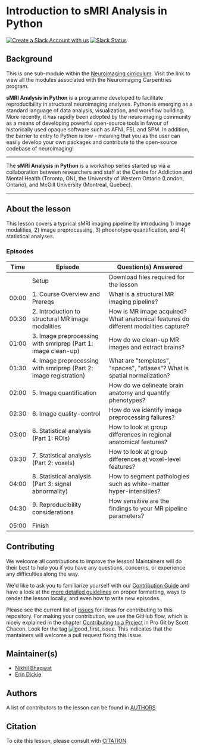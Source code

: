 # Introduction to sMRI Analysis in Python

[![Create a Slack Account with us](https://img.shields.io/badge/Create_Slack_Account-The_Carpentries-071159.svg)](https://swc-slack-invite.herokuapp.com/)
[![Slack Status](https://img.shields.io/badge/Slack_Channel-neuroimaging-E01563.svg)](https://swcarpentry.slack.com/messages/CCJBHKCHZ)

## Background

This is one sub-module within the [Neuroimaging cirriculum][neuro_cirriculum]. Visit the link to view all the modules associated with the Neuroimaging Carpentries program.

**sMRI Analysis in Python** is a programme developed to facilitate reproducibility in structural neuroimaging analyses. Python is emerging as a standard language of data analysis, visualization, and workflow building. More recently, it has rapidly been adopted by the neuroimaging community as a means of developing powerful open-source tools in favour of historically used opaque software such as AFNI, FSL and SPM. In addition, the barrier to entry to Python is low - meaning that you as the user can easily develop your own packages and contribute to the open-source codebase of neuroimaging!


***

The **sMRI Analysis in Python** is a workshop series started up via a collaboration between researchers and staff at the Centre for Addiction and Mental Health (Toronto, ON), the University of Western Ontario (London, Ontario), and McGill University (Montreal, Quebec).

***

## About the lesson

This lesson covers a typrical sMRI imaging pipeline by introducing 1) image modalities, 2) image preprocessing, 3) phoenotype quantification, and 4) statistical analyses.  

### Episodes

| Time | Episode | Question(s) Answered |
| ---  | ---     | ---                  |
||Setup|Download files required for the lesson|
| 00:00 | 1. Course Overview and Prereqs | What is a structural MR imaging pipeline? |
| 00:30 | 2. Introduction to structural MR image modalities | How is MR image acquired? What anatomical features do different modalities capture?  |
| 01:00 | 3. Image preprocessing with smriprep (Part 1: image clean-up) | How do we clean-up MR images and extract brains? |
| 01:30 | 4. Image preprocessing with smriprep (Part 2: image registration) | What are "templates", "spaces", "atlases"? What is spatial normalization? |
| 02:00 | 5. Image quantification | How do we delineate brain anatomy and quantify phenotypes? |
| 02:30 | 6. Image quality-control | How do we identify image preprocessing failures? |
| 03:00 | 6. Statistical analysis (Part 1: ROIs) | How to look at group differences in regional anatomical features? |
| 03:30 | 7. Statistical analysis (Part 2: voxels) | How to look at group differences at voxel-level features? |
| 04:00 | 8. Statistical analysis (Part 3: signal abnormality) | How to segment pathologies such as white-matter hyper-intensities? |
| 04:30 | 9. Reproducibility considerations | How sensitive are the findings to your MR pipeline parameters? |
| 05:00 | Finish | |
 

## Contributing

We welcome all contributions to improve the lesson! Maintainers will do their best to help you if you have any
questions, concerns, or experience any difficulties along the way.

We'd like to ask you to familiarize yourself with our [Contribution Guide](CONTRIBUTING.md) and have a look at
the [more detailed guidelines][lesson-example] on proper formatting, ways to render the lesson locally, and even
how to write new episodes.

Please see the current list of [issues](https://github.com/carpentries-incubator/SDC-BIDS-sMRI/issues) for ideas for contributing to this
repository. For making your contribution, we use the GitHub flow, which is
nicely explained in the chapter [Contributing to a Project](http://git-scm.com/book/en/v2/GitHub-Contributing-to-a-Project) in Pro Git
by Scott Chacon.
Look for the tag ![good_first_issue](https://img.shields.io/badge/-good%20first%20issue-gold.svg). This indicates that the mantainers will welcome a pull request fixing this issue.


## Maintainer(s)

* [Nikhil Bhagwat][nikhil_bhagwat]
* [Erin Dickie][erin_dickie]

## Authors

A list of contributors to the lesson can be found in [AUTHORS](AUTHORS)

## Citation

To cite this lesson, please consult with [CITATION](CITATION)

[lesson-example]: https://carpentries.github.io/lesson-example
[nikhil_bhagwat]: https://github.com/nikhil153
[erin_dickie]: https://github.com/edickie
[neuro_cirriculum]: https://carpentries.org/community-lessons/#neuroimaging

